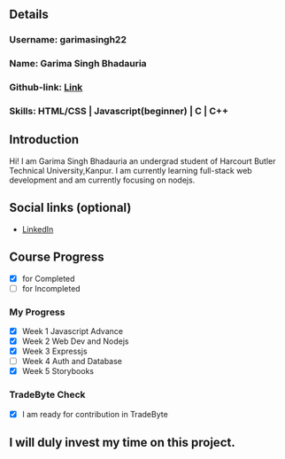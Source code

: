 ## Details

### Username: garimasingh22

### Name: Garima Singh Bhadauria

### Github-link: [Link](https://github.com/garimasingh22)

### Skills: HTML/CSS | Javascript(beginner) | C | C++

## Introduction

Hi! I am Garima Singh Bhadauria an undergrad student of Harcourt Butler Technical University,Kanpur.
I am currently learning full-stack web development and am currently focusing on nodejs.

## Social links (optional)

- [LinkedIn](https://www.linkedin.com/in/garima-singh-190b35170/)

## Course Progress

- [x] for Completed
- [ ] for Incompleted 

### My Progress

- [x] Week 1 Javascript Advance
- [x] Week 2 Web Dev and Nodejs
- [x] Week 3 Expressjs
- [ ] Week 4 Auth and Database
- [x] Week 5 Storybooks

### TradeByte Check

- [x] I am ready for contribution in TradeByte

## I will duly invest my time on this project.
